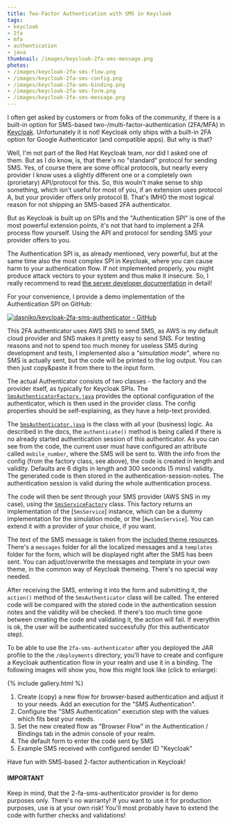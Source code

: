 ```yaml
---
title: Two-Factor Authentication with SMS in Keycloak
tags:
- keycloak
- 2fa
- mfa
- authentication
- java
thumbnail: /images/keycloak-2fa-sms-message.png
photos:
- /images/keycloak-2fa-sms-flow.png
- /images/keycloak-2fa-sms-config.png
- /images/keycloak-2fa-sms-binding.png
- /images/keycloak-2fa-sms-form.png
- /images/keycloak-2fa-sms-message.png
---
```



I often get asked by customers or from folks of the community, if there is a built-in option for SMS-based two-/multi-factor-authentication (2FA/MFA) in [Keycloak](https://keycloak.org).
Unfortunately it is not!
Keycloak only ships with a built-in 2FA option for Google Authenticator (and compatible apps).
But why is that?

Well, I'm not part of the Red Hat Keycloak team, nor did I asked one of them.
But as I do know, is, that there's no "standard" protocol for sending SMS.
Yes, of course there are some offical protocols, but nearly every provider I know uses a slightly different one or a completely own (prorietary) API/protocol for this.
So, this wouln't make sense to ship something, which isn't useful for most of you, if an extension uses protocol A, but your provider offers only protocol B.
That's IMHO the most logical reason for not shipping an SMS-based 2FA authenticator.

But as Keycloak is built up on SPIs and the "Authentication SPI" is one of the most powerful extension points, it's not that hard to implement a 2FA process flow yourself.
Using the API and protocol for sending SMS your provider offers to you.

The Authentication SPI is, as already mentioned, very powerful, but at the same time also the most complex SPI in Keycloak, where you can cause harm to your authentication flow.
If not implemented properly, you might produce attack vectors to your system and thus make it insecure.
So, I really recommend to read [the server developer documentation](https://www.keycloak.org/docs/latest/server_development/index.html#_auth_spi) in detail!

For your convenience, I provide a demo implementation of the Authentication SPI on GitHub:

[![dasniko/keycloak-2fa-sms-authenticator - GitHub](https://gh-card.dev/repos/dasniko/keycloak-2fa-sms-authenticator.svg)](https://github.com/dasniko/keycloak-2fa-sms-authenticator)

This 2FA authenticator uses AWS SNS to send SMS, as AWS is my default cloud provider and SNS makes it pretty easy to send SNS.
For testing reasons and not to spend too much money for useless SMS during development and tests, I implemented also a _"simulation mode"_, where no SMS is actually sent, but the code will be printed to the log output.
You can then just copy&paste it from there to the input form.

The actual Authenticator consists of two classes - the factory and the provider itself, as typically for Keycloak SPIs.
The [`SmsAuthenticatorFactory.java`](https://github.com/dasniko/keycloak-2fa-sms-authenticator/blob/master/src/main/java/dasniko/keycloak/authenticator/SmsAuthenticatorFactory.java) provides the optional configuration of the authenticator, which is then used in the provider class.
The config properties should be self-explaining, as they have a help-text provided.

The [`SmsAuthenticator.java`](https://github.com/dasniko/keycloak-2fa-sms-authenticator/blob/master/src/main/java/dasniko/keycloak/authenticator/SmsAuthenticator.java) is the class with all your (business) logic.
As described in the docs, the `authenticate()` method is being called if there is no already started authentication session of this authenticator.
As you can see from the code, the current user must have configured an attribute called `mobile_number`, where the SMS will be sent to.
With the info from the config (from the factory class, see above), the code is created in length and validity.
Defaults are 6 digits in length and 300 seconds (5 mins) validity.
The generated code is then stored in the authentication-session-notes.
The authentication session is valid during the whole authentication process.

The code will then be sent through your SMS provider (AWS SNS in my case), using the [`SmsServiceFactory`](https://github.com/dasniko/keycloak-2fa-sms-authenticator/tree/master/src/main/java/dasniko/keycloak/authenticator/gateway) class.
This factory returns an implementation of the [`SmsService`] instance, which can be a dummy implementation for the simulation mode, or the [`AwsSmsService`].
You can extend it with a provider of your choice, if you want.

The text of the SMS message is taken from the [included theme resources](https://github.com/dasniko/keycloak-2fa-sms-authenticator/tree/master/src/main/resources/theme-resources).
There's a `messages` folder for all the localized messages and a `templates` folder for the form, which will be displayed right after the SMS has been sent.
You can adjust/overwrite the messages and template in your own theme, in the common way of Keycloak themeing.
There's no special way needed.

After receiving the SMS, entering it into the form and submitting it, the `action()` method of the `SmsAuthenticator` class will be called.
The entered code will be compared with the stored code in the authentication session notes and the validity will be checked.
If there's too much time gone between creating the code and validating it, the action will fail.
If everythin is ok, the user will be authenticated successfully (for this authenticator step).

To be able to use the `2fa-sms-authenticator` after you deployed the JAR profile to the the `/deployments` directory, you'll have to create and configure a Keycloak authentication flow in your realm and use it in a binding.
The following images will show you, how this might look like (click to enlarge):

{% include gallery.html %}

1. Create (copy) a new flow for browser-based authentication and adjust it to your needs.
Add an execution for the "SMS Authentication".
2. Configure the "SMS Authentication" execution step with the values which fits best your needs.
3. Set the new created flow as "Browser Flow" in the Authentication / Bindings tab in the admin console of your realm.
4. The default form to enter the code sent by SMS
5. Example SMS received with configured sender ID "Keycloak"

Have fun with SMS-based 2-factor authentication in Keycloak!

<div class="alert alert-warning">
<h4 class="alert-heading">IMPORTANT</h4>
<p class="mb-0">
Keep in mind, that the 2-fa-sms-authenticator provider is for demo purposes only.
There's no warranty!
If you want to use it for production purposes, use is at your own risk!
You'll most probably have to extend the code with further checks and validations!
</p>
